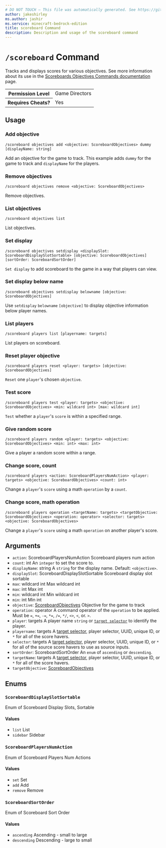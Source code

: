 ```yaml
---
# DO NOT TOUCH — This file was automatically generated. See https://github.com/mojang/minecraftapidocsgenerator to modify descriptions, examples, etc.
author: jakeshirley
ms.author: jashir
ms.service: minecraft-bedrock-edition
title: scoreboard Command
description: Description and usage of the scoreboard command
---
```

# `/scoreboard` Command
Tracks and displays scores for various objectives. See more information about its use in the [Scoreboards Objectives Commands documentation](/creator/documents/scoreboardintroduction#scoreboard-objectives-commands) page.

<table>
  <tr>
    <th>Permission Level</th>
    <td>Game Directors</td>
  </tr>
  <tr>
    <th>Requires Cheats?</th>
    <td>Yes</td>
  </tr>
</table>

## Usage
### Add objective
`/scoreboard objectives add <objective: ScoreboardObjectives> dummy [displayName: string]`

Add an objective for the game to track. This example adds `dummy` for the game to track and `displayName` for the players.

### Remove objectives
`/scoreboard objectives remove <objective: ScoreboardObjectives>`

Remove objectives.

### List objectives
`/scoreboard objectives list`

List objectives.

### Set display
`/scoreboard objectives setdisplay <displaySlot: ScoreboardDisplaySlotSortable> [objective: ScoreboardObjectives] [sortOrder: ScoreboardSortOrder]`

`Set display` to add scoreboard to the game in a way that players can view.

### Set display below name
`/scoreboard objectives setdisplay belowname [objective: ScoreboardObjectives]`

Use `setdisplay` `belowname` `[objective]` to display objective information below player names.  

### List players
`/scoreboard players list [playername: targets]`

List players on scoreboard.

### Reset player objective
`/scoreboard players reset <player: targets> [objective: ScoreboardObjectives]`

`Reset` one `player`'s chosen `objective`.

### Test score
`/scoreboard players test <player: targets> <objective: ScoreboardObjectives> <min: wildcard int> [max: wildcard int]`

`Test` whether a `player`'s `score` is within a specified range.

### Give random score
`/scoreboard players random <player: targets> <objective: ScoreboardObjectives> <min: int> <max: int>`

Give a player a random score within a range.

### Change score, count
`/scoreboard players <action: ScoreboardPlayersNumAction> <player: targets> <objective: ScoreboardObjectives> <count: int>`

Change a `player`'s `score` using a math `operation` by a `count`.

### Change score, math operation
`/scoreboard players operation <targetName: targets> <targetObjective: ScoreboardObjectives> <operation: operator> <selector: targets> <objective: ScoreboardObjectives>`

Change a `player`'s `score` using a math `operation` on another player's score.

## Arguments
- `action`: ScoreboardPlayersNumAction
Scoreboard players num action
- `count`: int
An `integer` to set the score to.
- `displayName`: string
A `string` for the display name.
Default: `<objective>`.
- `displaySlot`: ScoreboardDisplaySlotSortable
Scoreboard display slot sortable
- `max`: wildcard int
Max wildcard int
- `max`: int
Max int
- `min`: wildcard int
Min wildcard int
- `min`: int
Min int
- `objective`: [ScoreboardObjectives](../enums/ScoreboardObjectives.md)
Objective for the game to track
- `operation`: operator
A command operator of the `operation` to be applied. Must be `=`, `+=`, `-=`, `*=`, `/=`, `*/`, `<>`, `<`, or. `>`.
- `player`: targets
A player name `string` or [`target selector`](https://learn.microsoft.com/minecraft/creator/documents/commandsintroduction#target-selectors) to identify the player.
- `playername`: targets
A [target selector](https://learn.microsoft.com/minecraft/creator/documents/commandsintroduction#target-selectors), player selector, UUID, unique ID, or `*` for all of the score havers.
- `selector`: targets
A [target selector](https://learn.microsoft.com/minecraft/creator/documents/commandsintroduction#target-selectors), player selector, UUID, unique ID, or `*` for all of the source score havers to use as source inputs.
- `sortOrder`: ScoreboardSortOrder
An `enum` of `ascending` or `descending`.
- `targetName`: targets
A [target selector](https://learn.microsoft.com/minecraft/creator/documents/commandsintroduction#target-selectors), player selector, UUID, unique ID, or `*` for all of the score havers.
- `targetObjective`: [ScoreboardObjectives](../enums/ScoreboardObjectives.md)


## Enums
### `ScoreboardDisplaySlotSortable`
Enum of Scoreboard Display Slots, Sortable

#### Values
- `list`
List
- `sidebar`
Sidebar

### `ScoreboardPlayersNumAction`
Enum of Scoreboard Players Num Actions

#### Values
- `set`
Set
- `add`
Add
- `remove`
Remove

### `ScoreboardSortOrder`
Enum of Scoreboard Sort Order

#### Values
- `ascending`
Ascending - small to large
- `descending`
Descending - large to small
